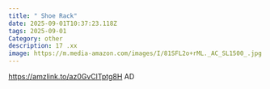 ```yaml
---
title: " Shoe Rack"
date: 2025-09-01T10:37:23.118Z
tags: 2025-09-01
Category: other
description: 17 .xx
image: https://m.media-amazon.com/images/I/81SFL2o+rML._AC_SL1500_.jpg
---
```

https://amzlink.to/az0GvClTptg8H
AD